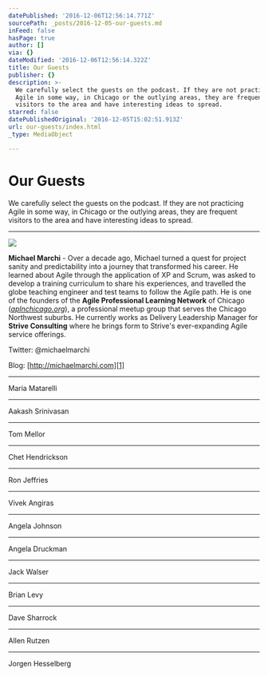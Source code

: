 ```yaml
---
datePublished: '2016-12-06T12:56:14.771Z'
sourcePath: _posts/2016-12-05-our-guests.md
inFeed: false
hasPage: true
author: []
via: {}
dateModified: '2016-12-06T12:56:14.322Z'
title: Our Guests
publisher: {}
description: >-
  We carefully select the guests on the podcast. If they are not practicing
  Agile in some way, in Chicago or the outlying areas, they are frequent
  visitors to the area and have interesting ideas to spread.
starred: false
datePublishedOriginal: '2016-12-05T15:02:51.913Z'
url: our-guests/index.html
_type: MediaObject

---
```

# Our Guests

We carefully select the guests on the podcast. If they are not practicing Agile in some way, in Chicago or the outlying areas, they are frequent visitors to the area and have interesting ideas to spread.

---

![](https://the-grid-user-content.s3-us-west-2.amazonaws.com/b6b9dbac-87c5-4e05-8a52-7cdc8b13cdb7.jpg)

**Michael Marchi** - Over a decade ago, Michael turned a quest for project sanity and predictability into a journey that transformed his career. He learned about Agile through the application of XP and Scrum, was asked to develop a training curriculum to share his experiences, and travelled the globe teaching engineer and test teams to follow the Agile path. He is one of the founders of the **Agile Professional Learning Network** of Chicago (_[aplnchicago.org][0]_), a professional meetup group that serves the Chicago Northwest suburbs. He currently works as Delivery Leadership Manager for **Strive Consulting** where he brings form to Strive's ever-expanding Agile service offerings.

Twitter: @michaelmarchi

Blog: [http://michaelmarchi.com][1]

---

Maria Matarelli

---

Aakash Srinivasan

---

Tom Mellor

---

Chet Hendrickson

---

Ron Jeffries

---

Vivek Angiras

---

Angela Johnson

---

Angela Druckman

---

Jack Walser

---

Brian Levy

---

Dave Sharrock

---

Allen Rutzen

---

Jorgen Hesselberg

[0]: http://aplnchicago.org/
[1]: http://michaelmarchi.com/